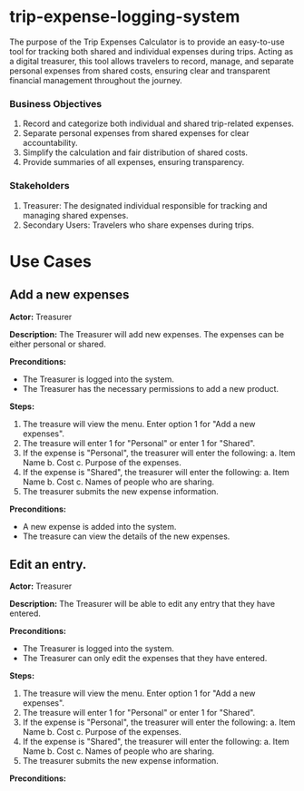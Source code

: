 # trip-expense-logging-system
The purpose of the Trip Expenses Calculator is to provide an easy-to-use tool for tracking both shared and individual expenses during trips. Acting as a digital treasurer, this tool allows travelers to record, manage, and separate personal expenses from shared costs, ensuring clear and transparent financial management throughout the journey.

### Business Objectives
1. Record and categorize both individual and shared trip-related expenses.
2. Separate personal expenses from shared expenses for clear accountability.
3. Simplify the calculation and fair distribution of shared costs.
4. Provide summaries of all expenses, ensuring transparency.

### Stakeholders
1. Treasurer: The designated individual responsible for tracking and managing shared expenses.
2. Secondary Users: Travelers who share expenses during trips.


# Use Cases

## Add a new expenses

**Actor:** Treasurer

**Description:** The Treasurer will add new expenses. The expenses can be either personal or shared. 

**Preconditions:**
- The Treasurer is logged into the system.
- The Treasurer has the necessary permissions to add a new product.
  
**Steps:**
1. The treasure will view the menu. Enter option 1 for "Add a new expenses".
2. The treasure will enter 1 for "Personal" or enter 1 for "Shared".
3. If the expense is "Personal", the treasurer will enter the following:
   a. Item Name
   b. Cost
   c. Purpose of the expenses.
4. If the expense is "Shared", the treasurer will enter the following:
   a. Item Name
   b. Cost
   c. Names of people who are sharing.
5. The treasurer submits the new expense information.

**Preconditions:**
- A new expense is added into the system.
- The treasure can view the details of the new expenses. 

## Edit an entry.

**Actor:** Treasurer

**Description:** The Treasurer will be able to edit any entry that they have entered.

**Preconditions:**
- The Treasurer is logged into the system.
- The Treasurer can only edit the expenses that they have entered. 
  
**Steps:**
1. The treasure will view the menu. Enter option 1 for "Add a new expenses".
2. The treasure will enter 1 for "Personal" or enter 1 for "Shared".
3. If the expense is "Personal", the treasurer will enter the following:
   a. Item Name
   b. Cost
   c. Purpose of the expenses.
4. If the expense is "Shared", the treasurer will enter the following:
   a. Item Name
   b. Cost
   c. Names of people who are sharing.
5. The treasurer submits the new expense information.

**Preconditions:**












